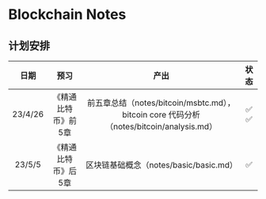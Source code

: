# Blockchain Notes

## 计划安排

|     日期|            预习|                                                                                  产出|      状态|
| :----: | :-------------:| :----------------------------------------------------------------------------------:|:--------:|
| 23/4/26|《精通比特币》前5章| 前五章总结（notes/bitcoin/msbtc.md），bitcoin core 代码分析（notes/bitcoin/analysis.md）| ✅  ✅|
| 23/5/5 |《精通比特币》后5章| 区块链基础概念（notes/basic/basic.md）| ✅ |
